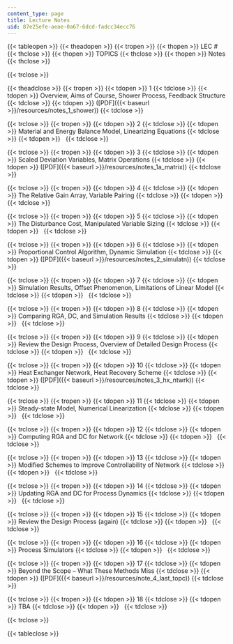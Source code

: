 ```yaml
---
content_type: page
title: Lecture Notes
uid: 87e25efe-aeae-0a67-6dcd-fadcc34ecc76
---
```


{{< tableopen >}}
{{< theadopen >}}
{{< tropen >}}
{{< thopen >}}
LEC #
{{< thclose >}}
{{< thopen >}}
TOPICS
{{< thclose >}}
{{< thopen >}}
Notes
{{< thclose >}}

{{< trclose >}}

{{< theadclose >}}
{{< tropen >}}
{{< tdopen >}}
1
{{< tdclose >}}
{{< tdopen >}}
Overview, Aims of Course, Shower Process, Feedback Structure
{{< tdclose >}}
{{< tdopen >}}
([PDF]({{< baseurl >}}/resources/notes_1_shower))
{{< tdclose >}}

{{< trclose >}}
{{< tropen >}}
{{< tdopen >}}
2
{{< tdclose >}}
{{< tdopen >}}
Material and Energy Balance Model, Linearizing Equations
{{< tdclose >}}
{{< tdopen >}}
 
{{< tdclose >}}

{{< trclose >}}
{{< tropen >}}
{{< tdopen >}}
3
{{< tdclose >}}
{{< tdopen >}}
Scaled Deviation Variables, Matrix Operations
{{< tdclose >}}
{{< tdopen >}}
([PDF]({{< baseurl >}}/resources/notes_1a_matrix))
{{< tdclose >}}

{{< trclose >}}
{{< tropen >}}
{{< tdopen >}}
4
{{< tdclose >}}
{{< tdopen >}}
The Relative Gain Array, Variable Pairing
{{< tdclose >}}
{{< tdopen >}}
 
{{< tdclose >}}

{{< trclose >}}
{{< tropen >}}
{{< tdopen >}}
5
{{< tdclose >}}
{{< tdopen >}}
The Disturbance Cost, Manipulated Variable Sizing
{{< tdclose >}}
{{< tdopen >}}
 
{{< tdclose >}}

{{< trclose >}}
{{< tropen >}}
{{< tdopen >}}
6
{{< tdclose >}}
{{< tdopen >}}
Proportional Control Algorithm, Dynamic Simulation
{{< tdclose >}}
{{< tdopen >}}
([PDF]({{< baseurl >}}/resources/notes_2_simulatn))
{{< tdclose >}}

{{< trclose >}}
{{< tropen >}}
{{< tdopen >}}
7
{{< tdclose >}}
{{< tdopen >}}
Simulation Results, Offset Phenomenon, Limitations of Linear Model
{{< tdclose >}}
{{< tdopen >}}
 
{{< tdclose >}}

{{< trclose >}}
{{< tropen >}}
{{< tdopen >}}
8
{{< tdclose >}}
{{< tdopen >}}
Comparing RGA, DC, and Simulation Results
{{< tdclose >}}
{{< tdopen >}}
 
{{< tdclose >}}

{{< trclose >}}
{{< tropen >}}
{{< tdopen >}}
9
{{< tdclose >}}
{{< tdopen >}}
Review the Design Process, Overview of Detailed Design Process
{{< tdclose >}}
{{< tdopen >}}
 
{{< tdclose >}}

{{< trclose >}}
{{< tropen >}}
{{< tdopen >}}
10
{{< tdclose >}}
{{< tdopen >}}
Heat Exchanger Network, Heat Recovery Scheme
{{< tdclose >}}
{{< tdopen >}}
([PDF]({{< baseurl >}}/resources/notes_3_hx_ntwrk))
{{< tdclose >}}

{{< trclose >}}
{{< tropen >}}
{{< tdopen >}}
11
{{< tdclose >}}
{{< tdopen >}}
Steady-state Model, Numerical Linearization
{{< tdclose >}}
{{< tdopen >}}
 
{{< tdclose >}}

{{< trclose >}}
{{< tropen >}}
{{< tdopen >}}
12
{{< tdclose >}}
{{< tdopen >}}
Computing RGA and DC for Network
{{< tdclose >}}
{{< tdopen >}}
 
{{< tdclose >}}

{{< trclose >}}
{{< tropen >}}
{{< tdopen >}}
13
{{< tdclose >}}
{{< tdopen >}}
Modified Schemes to Improve Controllability of Network
{{< tdclose >}}
{{< tdopen >}}
 
{{< tdclose >}}

{{< trclose >}}
{{< tropen >}}
{{< tdopen >}}
14
{{< tdclose >}}
{{< tdopen >}}
Updating RGA and DC for Process Dynamics
{{< tdclose >}}
{{< tdopen >}}
 
{{< tdclose >}}

{{< trclose >}}
{{< tropen >}}
{{< tdopen >}}
15
{{< tdclose >}}
{{< tdopen >}}
Review the Design Process (again)
{{< tdclose >}}
{{< tdopen >}}
 
{{< tdclose >}}

{{< trclose >}}
{{< tropen >}}
{{< tdopen >}}
16
{{< tdclose >}}
{{< tdopen >}}
Process Simulators
{{< tdclose >}}
{{< tdopen >}}
 
{{< tdclose >}}

{{< trclose >}}
{{< tropen >}}
{{< tdopen >}}
17
{{< tdclose >}}
{{< tdopen >}}
Beyond the Scope – What These Methods Miss
{{< tdclose >}}
{{< tdopen >}}
([PDF]({{< baseurl >}}/resources/note_4_last_topc))
{{< tdclose >}}

{{< trclose >}}
{{< tropen >}}
{{< tdopen >}}
18
{{< tdclose >}}
{{< tdopen >}}
TBA
{{< tdclose >}}
{{< tdopen >}}
 
{{< tdclose >}}

{{< trclose >}}

{{< tableclose >}}
